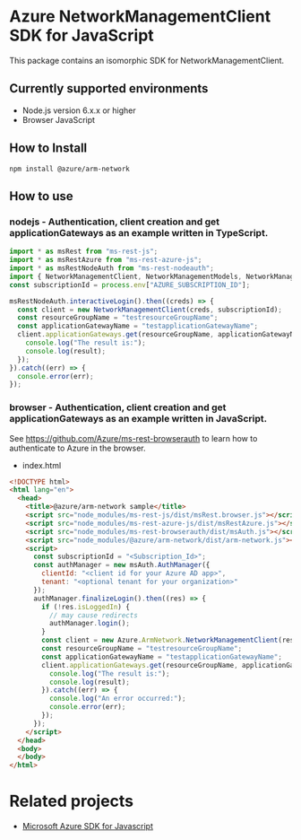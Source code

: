 # Azure NetworkManagementClient SDK for JavaScript
This package contains an isomorphic SDK for NetworkManagementClient.

## Currently supported environments
- Node.js version 6.x.x or higher
- Browser JavaScript

## How to Install
```
npm install @azure/arm-network
```


## How to use

### nodejs - Authentication, client creation and get applicationGateways as an example written in TypeScript.

```ts
import * as msRest from "ms-rest-js";
import * as msRestAzure from "ms-rest-azure-js";
import * as msRestNodeAuth from "ms-rest-nodeauth";
import { NetworkManagementClient, NetworkManagementModels, NetworkManagementMappers } from "@azure/arm-network";
const subscriptionId = process.env["AZURE_SUBSCRIPTION_ID"];

msRestNodeAuth.interactiveLogin().then((creds) => {
  const client = new NetworkManagementClient(creds, subscriptionId);
  const resourceGroupName = "testresourceGroupName";
  const applicationGatewayName = "testapplicationGatewayName";
  client.applicationGateways.get(resourceGroupName, applicationGatewayName).then((result) => {
    console.log("The result is:");
    console.log(result);
  });
}).catch((err) => {
  console.error(err);
});
```

### browser - Authentication, client creation and get applicationGateways as an example written in JavaScript.
See https://github.com/Azure/ms-rest-browserauth to learn how to authenticate to Azure in the browser.

- index.html
```html
<!DOCTYPE html>
<html lang="en">
  <head>
    <title>@azure/arm-network sample</title>
    <script src="node_modules/ms-rest-js/dist/msRest.browser.js"></script>
    <script src="node_modules/ms-rest-azure-js/dist/msRestAzure.js"></script>
    <script src="node_modules/ms-rest-browserauth/dist/msAuth.js"></script>
    <script src="node_modules/@azure/arm-network/dist/arm-network.js"></script>
    <script>
      const subscriptionId = "<Subscription_Id>";
      const authManager = new msAuth.AuthManager({
        clientId: "<client id for your Azure AD app>",
        tenant: "<optional tenant for your organization>"
      });
      authManager.finalizeLogin().then((res) => {
        if (!res.isLoggedIn) {
          // may cause redirects
          authManager.login();
        }
        const client = new Azure.ArmNetwork.NetworkManagementClient(res.creds, subscriptionId);
        const resourceGroupName = "testresourceGroupName";
        const applicationGatewayName = "testapplicationGatewayName";
        client.applicationGateways.get(resourceGroupName, applicationGatewayName).then((result) => {
          console.log("The result is:");
          console.log(result);
        }).catch((err) => {
          console.log("An error occurred:");
          console.error(err);
        });
      });
    </script>
  </head>
  <body>
  </body>
</html>
```

# Related projects
 - [Microsoft Azure SDK for Javascript](https://github.com/Azure/azure-sdk-for-js)
